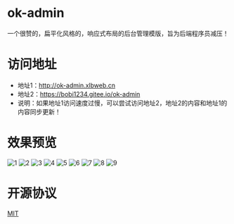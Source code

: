 # ok-admin
一个很赞的，扁平化风格的，响应式布局的后台管理模版，旨为后端程序员减压！

# 访问地址
- 地址1：http://ok-admin.xlbweb.cn
- 地址2：https://bobi1234.gitee.io/ok-admin
- 说明：如果地址1访问速度过慢，可以尝试访问地址2，地址2的内容和地址1的内容同步更新！

# 效果预览
![1](https://raw.githubusercontent.com/bobi1234/ok-admin/master/images/readme/1.png)
![2](https://raw.githubusercontent.com/bobi1234/ok-admin/master/images/readme/2.png)
![3](https://raw.githubusercontent.com/bobi1234/ok-admin/master/images/readme/3.png)
![4](https://raw.githubusercontent.com/bobi1234/ok-admin/master/images/readme/4.png)
![5](https://raw.githubusercontent.com/bobi1234/ok-admin/master/images/readme/5.png)
![6](https://raw.githubusercontent.com/bobi1234/ok-admin/master/images/readme/6.png)
![7](https://raw.githubusercontent.com/bobi1234/ok-admin/master/images/readme/7.png)
![8](https://raw.githubusercontent.com/bobi1234/ok-admin/master/images/readme/8.png)
![9](https://raw.githubusercontent.com/bobi1234/ok-admin/master/images/readme/9.png)

# 开源协议
[MIT](https://github.com/bobi1234/ok-admin/blob/master/LICENSE)
